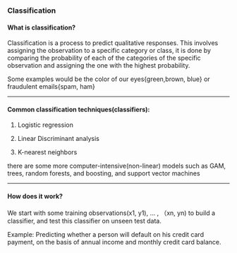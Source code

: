 ### Classification

#### What is classification?

Classification is a process to predict qualitative responses. This involves assigning the observation to a specific category or class, it is done by comparing the probability of each of the categories of the specific observation and assigning the one with the highest probability.

Some examples would be the color of our eyes{green,brown, blue} or fraudulent emails{spam, ham}

---

#### Common classification techniques(classifiers):

1. Logistic regression

2. Linear Discriminant analysis

3. K-nearest neighbors

there are some more computer-intensive(non-linear) models such as GAM, trees, random forests, and boosting, and support vector machines

---

#### How does it work?

We start with some training observations(x1, y1), ... , （xn, yn) to build a classifier, and test this classifier on unseen test data.

Example:
Predicting whether a person will default on his credit card payment, on the basis of annual income and monthly credit card balance.

